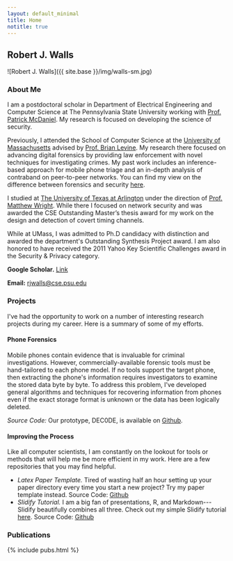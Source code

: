 ```yaml
---
layout: default_minimal
title: Home
notitle: true
---
```


## Robert J. Walls

![Robert J. Walls]({{ site.base }}/img/walls-sm.jpg)

### About Me

I am a postdoctoral scholar in Department of Electrical Engineering and
Computer Science at The Pennsylvania State University working with [Prof.
Patrick McDaniel](http://www.patrickmcdaniel.org/).  My research is focused on
developing the science of security.

Previously, I attended the School of Computer Science at the [University of
Massachusetts](http://www.cs.umass.edu/) advised by [Prof. Brian
Levine](http://people.cs.umass.edu/~brian/). My research there focused on
advancing digital forensics by providing law enforcement with novel techniques
for investigating crimes. My past work includes an inference-based approach for
mobile phone triage and an in-depth analysis of contraband on peer-to-peer
networks. You can find my view on the difference between forensics and security
[here](http://forensics.umass.edu/publications.php?q=Walls:2011a).

I studied at [The University of Texas at Arlington](http://www.cse.uta.edu/)
under the direction of [Prof. Matthew Wright](http://isec.uta.edu/mwright/).
While there I focused on network security and was awarded the CSE Outstanding
Master’s thesis award for my work on the design and detection of covert timing
channels.

While at UMass, I was admitted to Ph.D candidacy with distinction and awarded
the department's Outstanding Synthesis Project award. I am also honored to have
received the 2011 Yahoo Key Scientific Challenges award in the Security &
Privacy category.


**Google Scholar.**
[Link](https://scholar.google.com/citations?user=7yHU8hMAAAAJ&hl=en) 

**Email:** rjwalls@cse.psu.edu

### Projects

I've had the opportunity to work on a number of interesting research projects
during my career. Here is a summary of some of my efforts. 

#### Phone Forensics

Mobile phones contain evidence that is invaluable for criminal investigations.
However, commercially-available forensic tools must be hand-tailored to each
phone model. If no tools support the target phone, then extracting the phone's
information requires investigators to  examine the stored data byte by byte.
To address this problem,  I've developed general algorithms and techniques for
recovering information from phones even if the exact  storage format is unknown
or the data has been logically deleted. 

*Source Code:* Our prototype, DEC0DE, is available on
[Github](https://github.com/umass-forensics/DEC0DE-forensics).


#### Improving the Process

Like all computer scientists, I am constantly on the lookout for tools or
methods that will help me be more efficient in my work. Here are a few
repositories that you may find helpful.
 - *Latex Paper Template.* Tired of wasting half an hour setting up your paper
directory every time you start a new project? Try my paper template 
instead. Source Code: [Github](https://github.com/rjwalls/paper-template)
 - *Slidify Tutorial.* I am a big fan of presentations, R, and Markdown---Slidify
beautifully combines all three. Check out my simple Slidify tutorial 
[here](http://rjwalls.github.io/SlidifyTest). Source Code: [Github](https://github.com/rjwalls/SlidifyTest)

### Publications

{% include pubs.html %}
